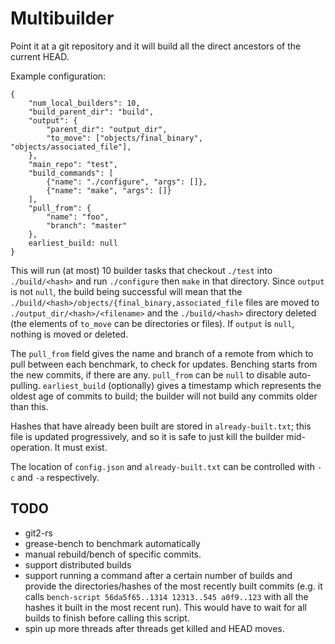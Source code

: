 # Multibuilder

Point it at a git repository and it will build all the direct
ancestors of the current HEAD.

Example configuration:

    {
        "num_local_builders": 10,
        "build_parent_dir": "build",
        "output": {
            "parent_dir": "output_dir",
            "to_move": ["objects/final_binary", "objects/associated_file"],
        },
        "main_repo": "test",
        "build_commands": [
            {"name": "./configure", "args": []},
            {"name": "make", "args": []}
        ],
        "pull_from": {
            "name": "foo",
            "branch": "master"
        },
        earliest_build: null
    }

This will run (at most) 10 builder tasks that checkout `./test` into
`./build/<hash>` and run `./configure` then `make` in that
directory. Since `output` is not `null`, the build being successful
will mean that the
`./build/<hash>/objects/{final_binary,associated_file` files are moved
to `./output_dir/<hash>/<filename>` and the `./build/<hash>` directory
deleted (the elements of `to_move` can be directories or files). If
`output` is `null`, nothing is moved or deleted.

The `pull_from` field gives the name and branch of a remote from which
to pull between each benchmark, to check for updates. Benching starts
from the new commits, if there are any. `pull_from` can be `null` to
disable auto-pulling. `earliest_build` (optionally) gives a timestamp
which represents the oldest age of commits to build; the builder will
not build any commits older than this.

Hashes that have already been built are stored in `already-built.txt`;
this file is updated progressively, and so it is safe to just kill the
builder mid-operation. It must exist.

The location of `config.json` and `already-built.txt` can be
controlled with `-c` and `-a` respectively.

## TODO

- git2-rs
- grease-bench to benchmark automatically
- manual rebuild/bench of specific commits.
- support distributed builds
- support running a command after a certain number of builds and
  provide the directories/hashes of the most recently built commits
  (e.g. it calls `bench-script 56da5f65..1314 12313..545 a0f9..123`
  with all the hashes it built in the most recent run). This would
  have to wait for all builds to finish before calling this script.
- spin up more threads after threads get killed and HEAD moves.
